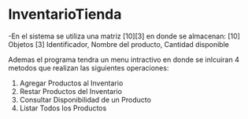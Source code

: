 # InventarioTienda

-En el sistema se utiliza una matriz [10][3] en donde se almacenan:
[10] Objetos
[3] Identificador, Nombre del producto, Cantidad disponible

Ademas el programa tendra un menu intractivo en donde se inlcuiran 4 metodos que realizan las siguientes operaciones:
1. Agregar Productos al Inventario
2. Restar Productos del Inventario
3. Consultar Disponibilidad de un Producto
4. Listar Todos los Productos




